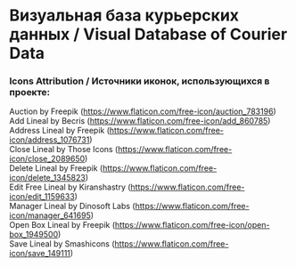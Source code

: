 # Визуальная база курьерских данных / Visual Database of Courier Data

### Icons Attribution / Источники иконок, использующихся в проекте:

Auction by Freepik (https://www.flaticon.com/free-icon/auction_783196)  
Add Lineal by Becris (https://www.flaticon.com/free-icon/add_860785)  
Address Lineal by Freepik (https://www.flaticon.com/free-icon/address_1076731)  
Close Lineal by Those Icons (https://www.flaticon.com/free-icon/close_2089650)  
Delete Lineal by Freepik (https://www.flaticon.com/free-icon/delete_1345823)  
Edit Free Lineal by Kiranshastry (https://www.flaticon.com/free-icon/edit_1159633)  
Manager Lineal by Dinosoft Labs (https://www.flaticon.com/free-icon/manager_641695)  
Open Box Lineal by Freepik (https://www.flaticon.com/free-icon/open-box_1949500)  
Save Lineal by Smashicons (https://www.flaticon.com/free-icon/save_149111)  
